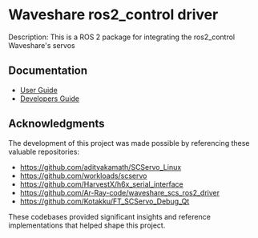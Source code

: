 # Waveshare ros2_control driver

Description: This is a ROS 2 package for integrating the ros2_control Waveshare's servos

## Documentation

- [User Guide](doc/user.md)
- [Developers Guide](doc/developer.md)

## Acknowledgments

The development of this project was made possible by referencing these valuable repositories:

- https://github.com/adityakamath/SCServo_Linux
- https://github.com/workloads/scservo
- https://github.com/HarvestX/h6x_serial_interface
- https://github.com/Ar-Ray-code/waveshare_scs_ros2_driver
- https://github.com/Kotakku/FT_SCServo_Debug_Qt

These codebases provided significant insights and reference implementations that helped shape this project.
